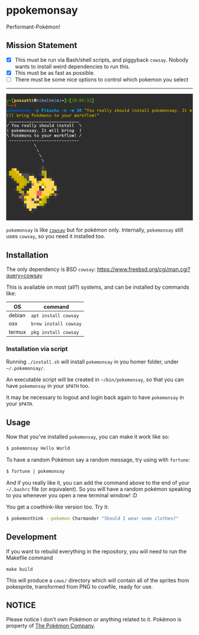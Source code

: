 # ppokemonsay

Performant-Pokémon!

## Mission Statement

- [x] This must be run via Bash/shell scripts, and piggyback `cowsay`. Nobody wants to install weird dependencies to run this.
- [x] This must be as fast as possible.
- [ ] There must be some nice options to control which pokemon you select

---

![You should try pokemonsay!](example.png)

`pokemonsay` is like [`cowsay`][cowsay] but for pokémon only. Internally, `pokemonsay` still uses `cowsay`, so you need it installed too.

## Installation

The only dependency is BSD `cowsay`: https://www.freebsd.org/cgi/man.cgi?query=cowsay

This is available on most (all?) systems, and can be installed by commands like:

| OS | command |
|----|---------|
| debian | `apt install cowsay` |
| osx    | `brew install cowsay` |
| termux | `pkg install cowsay` |

### Installation via script

Running `./install.sh` will install `pokemonsay` in you homer folder, under `~/.pokemonsay/`.

An executable script will be created in `~/bin/pokemonsay`, so that you can have `pokemonsay` in your `$PATH` too.

It may be necessary to logout and login back again to have `pokemonsay` in your `$PATH`.

## Usage

Now that you've installed `pokemonsay`, you can make it work like so:

```bash
$ pokemonsay Hello World
```

To have a random Pokémon say a random message, try using with `fortune`:

```bash
$ fortune | pokemonsay
```

And if you really like it, you can add the command above to the end of your `~/.bashrc` file (or equivalent). So you will have a random pokémon speaking to you whenever you open a new terminal window! :D

You get a cowthink-like version too. Try it:

```bash
$ pokemonthink --pokemon Charmander "Should I wear some clothes?"
```

## Development


If you want to rebuild everything in the repository, you will need to run the
Makefile command

```
make build
```
This will produce a `cows/` directory which will contain all of the sprites from
pokesprite, transformed from PNG to cowfile, ready for use.

## NOTICE

Please notice I don't own Pokémon or anything related to it. Pokémon is property 
of [The Pokémon Company][the-pokemon-company].

[pokemonsay]: https://github.com/possatti/pokemonsay
[img2xterm]: https://github.com/rossy/img2xterm
[cowsay]: https://en.wikipedia.org/wiki/Cowsay
[the-pokemon-company]: https://en.wikipedia.org/wiki/The_Pok%C3%A9mon_Company

